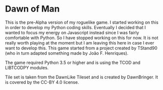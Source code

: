 # Dawn of Man

This is the pre-Alpha version of my roguelike game.  I started working on this in order to develop my Python coding skills.  Eventually I decided that I wanted to focus my energy on Javascript instead since I was fairly comfortable with Python.  So I have stopped working on this for now.  It is not really worth playing at the moment but I am leaving this here in case I ever want to develop this.  This game started from a project created by TStand90 (who in turn adapted something made by João F. Henriques).

The game required Python 3.5 or higher and is using the TCOD and LIBTCODPY modules.

Tile set is taken from the DawnLike Tileset and is created by DawnBringer.  It is covered by the CC-BY 4.0 license.

